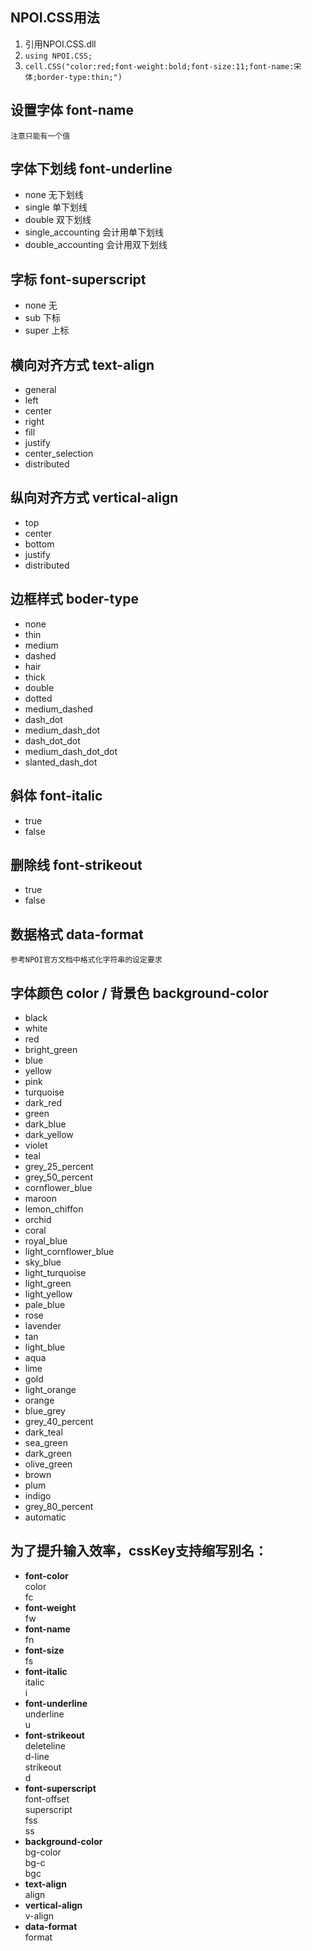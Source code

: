 NPOI.CSS用法
------------------
1. 引用NPOI.CSS.dll
2. `using NPOI.CSS;`
3. `cell.CSS("color:red;font-weight:bold;font-size:11;font-name:宋体;border-type:thin;")`

## 设置字体 font-name   
	注意只能有一个值

## 字体下划线 font-underline  
-	none	无下划线
-	single	单下划线
-	double	双下划线
-	single_accounting	会计用单下划线
-	double_accounting	会计用双下划线
## 字标 font-superscript
-	none	无
-	sub	下标
-	super	上标	

## 横向对齐方式 text-align
-	general
-	left
-	center
-	right
-	fill
-	justify
-	center_selection
-	distributed

## 纵向对齐方式 vertical-align
-	top
-	center
-	bottom
-	justify
-	distributed


## 边框样式 boder-type
-	none
-	thin
-	medium
-	dashed
-	hair
-	thick
-	double
-	dotted
-	medium_dashed
-	dash_dot
-	medium_dash_dot
-	dash_dot_dot
-	medium_dash_dot_dot
-	slanted_dash_dot

## 斜体 font-italic
-	true
-	false

## 删除线 font-strikeout
-	true
-	false

## 数据格式 data-format

	参考NPOI官方文档中格式化字符串的设定要求

## 字体颜色 color / 背景色 background-color
-	black
-	white
-	red
-	bright_green
-	blue
-	yellow
-	pink
-	turquoise
-	dark_red
-	green
-	dark_blue
-	dark_yellow
-	violet
-	teal
-	grey_25_percent
-	grey_50_percent
-	cornflower_blue
-	maroon
-	lemon_chiffon
-	orchid
-	coral
-	royal_blue
-	light_cornflower_blue
-	sky_blue
-	light_turquoise
-	light_green
-	light_yellow
-	pale_blue
-	rose
-	lavender
-	tan
-	light_blue
-	aqua
-	lime
-	gold
-	light_orange
-	orange
-	blue_grey
-	grey_40_percent
-	dark_teal
-	sea_green
-	dark_green
-	olive_green
-	brown
-	plum
-	indigo
-	grey_80_percent
-	automatic

为了提升输入效率，cssKey支持缩写别名：
---------------------------------------------	  
-	**font-color**  
	color  
	fc  
-	**font-weight**  
	fw  
-	**font-name**  
	fn  
-	**font-size**  
	fs
-	**font-italic**  
	italic  
	i    
-	**font-underline**  
	underline    
	u  	
-	**font-strikeout**  
	deleteline  
	d-line  
	strikeout  
	d  
-	**font-superscript**  
	font-offset  
	superscript  
	fss  
	ss  
-	**background-color**  
	bg-color  
	bg-c  
	bgc  
-	**text-align**  
	align  
-	**vertical-align**  
	v-align
-	**data-format**  
	format
